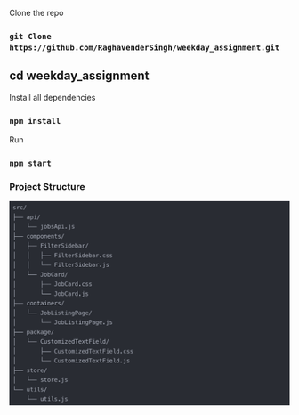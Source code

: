Clone the repo
### `git Clone https://github.com/RaghavenderSingh/weekday_assignment.git`

## cd weekday_assignment
Install all dependencies
### `npm install`

Run
### `npm start`


### Project Structure 

![My Image](./public/Screenshot%202024-05-06%20at%207.52.17%20PM.png)

